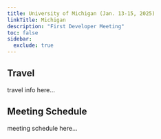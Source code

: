 ```yaml
---
title: University of Michigan (Jan. 13-15, 2025)
linkTitle: Michigan
description: "First Developer Meeting"
toc: false
sidebar:
  exclude: true
---
```

## Travel

travel info here...

## Meeting Schedule

meeting schedule here...
